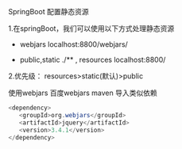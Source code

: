 SpringBoot 配置静态资源

1.在springBoot，我们可以使用以下方式处理静态资源

- webjars  localhost:8800/webjars/

- public,static ./** , resources   localhost:8800/

  

2.优先级： resources>static(默认)>public



使用webjars 百度webjars maven 导入类似依赖

```java
<dependency>
   <groupId>org.webjars</groupId>
   <artifactId>jquery</artifactId>
   <version>3.4.1</version>
</dependency>
```